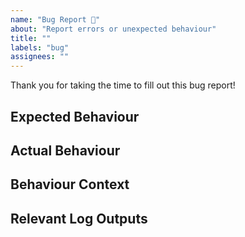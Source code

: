 ```yaml
---
name: "Bug Report 🐛"
about: "Report errors or unexpected behaviour"
title: ""
labels: "bug"
assignees: ""
---
```


<!--
By submitting this issue, you agree to follow our Contributing Guidelines & Code of Conduct.
-->

Thank you for taking the time to fill out this bug report!

## Expected Behaviour

<!--
Feel free to paste screenshots here.
What were you expecting to happen?
-->

## Actual Behaviour

<!--
Feel free to paste screenshots here.
What happened instead?
-->

## Behaviour Context

<!--
What steps can we take to reproduce the issue? What system are you running? What software could be interfering?
e.g.
1. In this environment...
2. With this config...
3. Run/Do '...'
4. See error...
-->

## Relevant Log Outputs

<!--
Please copy and paste relevant log output(s).
-->